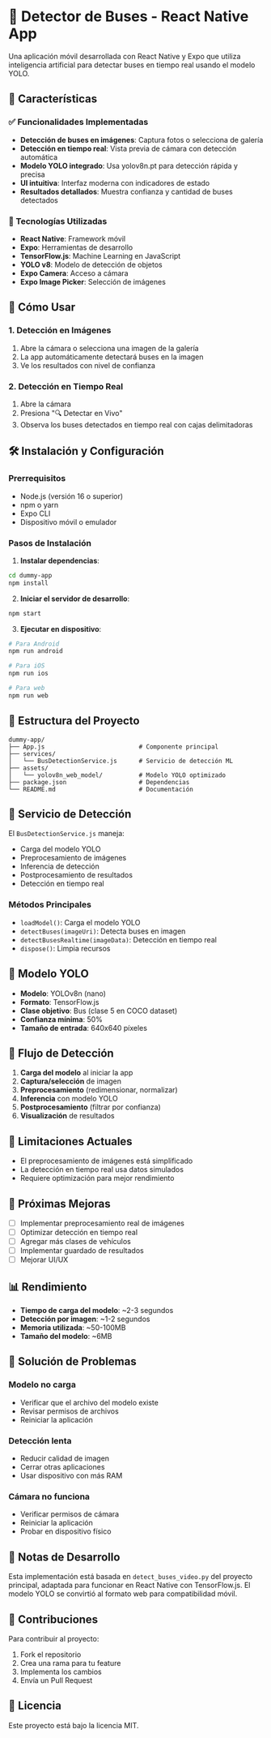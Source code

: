 # 🚌 Detector de Buses - React Native App

Una aplicación móvil desarrollada con React Native y Expo que utiliza inteligencia artificial para detectar buses en tiempo real usando el modelo YOLO.

## 🚀 Características

### ✅ Funcionalidades Implementadas
- **Detección de buses en imágenes**: Captura fotos o selecciona de galería
- **Detección en tiempo real**: Vista previa de cámara con detección automática
- **Modelo YOLO integrado**: Usa yolov8n.pt para detección rápida y precisa
- **UI intuitiva**: Interfaz moderna con indicadores de estado
- **Resultados detallados**: Muestra confianza y cantidad de buses detectados

### 🔧 Tecnologías Utilizadas
- **React Native**: Framework móvil
- **Expo**: Herramientas de desarrollo
- **TensorFlow.js**: Machine Learning en JavaScript
- **YOLO v8**: Modelo de detección de objetos
- **Expo Camera**: Acceso a cámara
- **Expo Image Picker**: Selección de imágenes

## 📱 Cómo Usar

### 1. Detección en Imágenes
1. Abre la cámara o selecciona una imagen de la galería
2. La app automáticamente detectará buses en la imagen
3. Ve los resultados con nivel de confianza

### 2. Detección en Tiempo Real
1. Abre la cámara
2. Presiona "🔍 Detectar en Vivo"
3. Observa los buses detectados en tiempo real con cajas delimitadoras

## 🛠️ Instalación y Configuración

### Prerrequisitos
- Node.js (versión 16 o superior)
- npm o yarn
- Expo CLI
- Dispositivo móvil o emulador

### Pasos de Instalación

1. **Instalar dependencias**:
```bash
cd dummy-app
npm install
```

2. **Iniciar el servidor de desarrollo**:
```bash
npm start
```

3. **Ejecutar en dispositivo**:
```bash
# Para Android
npm run android

# Para iOS
npm run ios

# Para web
npm run web
```

## 📁 Estructura del Proyecto

```
dummy-app/
├── App.js                          # Componente principal
├── services/
│   └── BusDetectionService.js      # Servicio de detección ML
├── assets/
│   └── yolov8n_web_model/          # Modelo YOLO optimizado
├── package.json                    # Dependencias
└── README.md                       # Documentación
```

## 🧠 Servicio de Detección

El `BusDetectionService.js` maneja:
- Carga del modelo YOLO
- Preprocesamiento de imágenes
- Inferencia de detección
- Postprocesamiento de resultados
- Detección en tiempo real

### Métodos Principales
- `loadModel()`: Carga el modelo YOLO
- `detectBuses(imageUri)`: Detecta buses en imagen
- `detectBusesRealtime(imageData)`: Detección en tiempo real
- `dispose()`: Limpia recursos

## 🎯 Modelo YOLO

- **Modelo**: YOLOv8n (nano)
- **Formato**: TensorFlow.js
- **Clase objetivo**: Bus (clase 5 en COCO dataset)
- **Confianza mínima**: 50%
- **Tamaño de entrada**: 640x640 píxeles

## 🔄 Flujo de Detección

1. **Carga del modelo** al iniciar la app
2. **Captura/selección** de imagen
3. **Preprocesamiento** (redimensionar, normalizar)
4. **Inferencia** con modelo YOLO
5. **Postprocesamiento** (filtrar por confianza)
6. **Visualización** de resultados

## 🚧 Limitaciones Actuales

- El preprocesamiento de imágenes está simplificado
- La detección en tiempo real usa datos simulados
- Requiere optimización para mejor rendimiento

## 🔮 Próximas Mejoras

- [ ] Implementar preprocesamiento real de imágenes
- [ ] Optimizar detección en tiempo real
- [ ] Agregar más clases de vehículos
- [ ] Implementar guardado de resultados
- [ ] Mejorar UI/UX

## 📊 Rendimiento

- **Tiempo de carga del modelo**: ~2-3 segundos
- **Detección por imagen**: ~1-2 segundos
- **Memoria utilizada**: ~50-100MB
- **Tamaño del modelo**: ~6MB

## 🐛 Solución de Problemas

### Modelo no carga
- Verificar que el archivo del modelo existe
- Revisar permisos de archivos
- Reiniciar la aplicación

### Detección lenta
- Reducir calidad de imagen
- Cerrar otras aplicaciones
- Usar dispositivo con más RAM

### Cámara no funciona
- Verificar permisos de cámara
- Reiniciar la aplicación
- Probar en dispositivo físico

## 📝 Notas de Desarrollo

Esta implementación está basada en `detect_buses_video.py` del proyecto principal, adaptada para funcionar en React Native con TensorFlow.js. El modelo YOLO se convirtió al formato web para compatibilidad móvil.

## 🤝 Contribuciones

Para contribuir al proyecto:
1. Fork el repositorio
2. Crea una rama para tu feature
3. Implementa los cambios
4. Envía un Pull Request

## 📄 Licencia

Este proyecto está bajo la licencia MIT.

